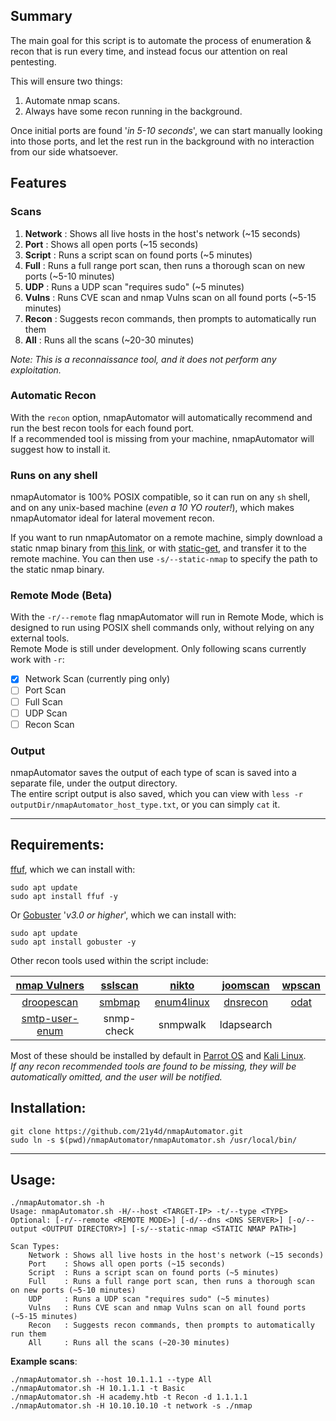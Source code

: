 
## Summary

The main goal for this script is to automate the process of enumeration & recon that is run every time, and instead focus our attention on real pentesting.

This will ensure two things:

1. Automate nmap scans.
2. Always have some recon running in the background.

Once initial ports are found '_in 5-10 seconds_', we can start manually looking into those ports, and let the rest run in the background with no interaction from our side whatsoever.

## [](https://github.com/21y4d/nmapAutomator#features)

## Features

### [](https://github.com/21y4d/nmapAutomator#scans)

### Scans

1. **Network** : Shows all live hosts in the host's network (~15 seconds)
2. **Port** : Shows all open ports (~15 seconds)
3. **Script** : Runs a script scan on found ports (~5 minutes)
4. **Full** : Runs a full range port scan, then runs a thorough scan on new ports (~5-10 minutes)
5. **UDP** : Runs a UDP scan "requires sudo" (~5 minutes)
6. **Vulns** : Runs CVE scan and nmap Vulns scan on all found ports (~5-15 minutes)
7. **Recon** : Suggests recon commands, then prompts to automatically run them
8. **All** : Runs all the scans (~20-30 minutes)

_Note: This is a reconnaissance tool, and it does not perform any exploitation._

### [](https://github.com/21y4d/nmapAutomator#automatic-recon)

### Automatic Recon

With the `recon` option, nmapAutomator will automatically recommend and run the best recon tools for each found port.  
If a recommended tool is missing from your machine, nmapAutomator will suggest how to install it.

### [](https://github.com/21y4d/nmapAutomator#runs-on-any-shell)

### Runs on any shell

nmapAutomator is 100% POSIX compatible, so it can run on any `sh` shell, and on any unix-based machine (_even a 10 YO router!_), which makes nmapAutomator ideal for lateral movement recon.

If you want to run nmapAutomator on a remote machine, simply download a static nmap binary from [this link](https://github.com/andrew-d/static-binaries/raw/master/binaries/linux/x86_64/nmap), or with [static-get](https://github.com/minos-org/minos-static), and transfer it to the remote machine. You can then use `-s/--static-nmap` to specify the path to the static nmap binary.

### [](https://github.com/21y4d/nmapAutomator#remote-mode-beta)

### Remote Mode (Beta)

With the `-r/--remote` flag nmapAutomator will run in Remote Mode, which is designed to run using POSIX shell commands only, without relying on any external tools.  
Remote Mode is still under development. Only following scans currently work with `-r`:

- [x]  Network Scan (currently ping only)
- [ ]  Port Scan
- [ ]  Full Scan
- [ ]  UDP Scan
- [ ]  Recon Scan

### [](https://github.com/21y4d/nmapAutomator#output)

### Output

nmapAutomator saves the output of each type of scan is saved into a separate file, under the output directory.  
The entire script output is also saved, which you can view with `less -r outputDir/nmapAutomator_host_type.txt`, or you can simply `cat` it.

---

## [](https://github.com/21y4d/nmapAutomator#requirements)

## Requirements:

[ffuf](https://github.com/ffuf/ffuf), which we can install with:

```shell
sudo apt update
sudo apt install ffuf -y
```

Or [Gobuster](https://github.com/OJ/gobuster) '_v3.0 or higher_', which we can install with:

```shell
sudo apt update
sudo apt install gobuster -y
```

Other recon tools used within the script include:

|[nmap Vulners](https://github.com/vulnersCom/nmap-vulners)|[sslscan](https://github.com/rbsec/sslscan)|[nikto](https://github.com/sullo/nikto)|[joomscan](https://github.com/rezasp/joomscan)|[wpscan](https://github.com/wpscanteam/wpscan)|
|:-:|:-:|:-:|:-:|:-:|
|[droopescan](https://github.com/droope/droopescan)|[smbmap](https://github.com/ShawnDEvans/smbmap)|[enum4linux](https://github.com/portcullislabs/enum4linux)|[dnsrecon](https://github.com/darkoperator/dnsrecon)|[odat](https://github.com/quentinhardy/odat)|
|[smtp-user-enum](https://github.com/pentestmonkey/smtp-user-enum)|snmp-check|snmpwalk|ldapsearch||

Most of these should be installed by default in [Parrot OS](https://www.parrotsec.org) and [Kali Linux](https://www.kali.org).  
_If any recon recommended tools are found to be missing, they will be automatically omitted, and the user will be notified._

## [](https://github.com/21y4d/nmapAutomator#installation)

## Installation:

```shell
git clone https://github.com/21y4d/nmapAutomator.git
sudo ln -s $(pwd)/nmapAutomator/nmapAutomator.sh /usr/local/bin/
```

---

## [](https://github.com/21y4d/nmapAutomator#usage)

## Usage:

```
./nmapAutomator.sh -h
Usage: nmapAutomator.sh -H/--host <TARGET-IP> -t/--type <TYPE>
Optional: [-r/--remote <REMOTE MODE>] [-d/--dns <DNS SERVER>] [-o/--output <OUTPUT DIRECTORY>] [-s/--static-nmap <STATIC NMAP PATH>]

Scan Types:
	Network : Shows all live hosts in the host's network (~15 seconds)
	Port    : Shows all open ports (~15 seconds)
	Script  : Runs a script scan on found ports (~5 minutes)
	Full    : Runs a full range port scan, then runs a thorough scan on new ports (~5-10 minutes)
	UDP     : Runs a UDP scan "requires sudo" (~5 minutes)
	Vulns   : Runs CVE scan and nmap Vulns scan on all found ports (~5-15 minutes)
	Recon   : Suggests recon commands, then prompts to automatically run them
	All     : Runs all the scans (~20-30 minutes)
```

**Example scans**:

```
./nmapAutomator.sh --host 10.1.1.1 --type All
./nmapAutomator.sh -H 10.1.1.1 -t Basic
./nmapAutomator.sh -H academy.htb -t Recon -d 1.1.1.1
./nmapAutomator.sh -H 10.10.10.10 -t network -s ./nmap
```